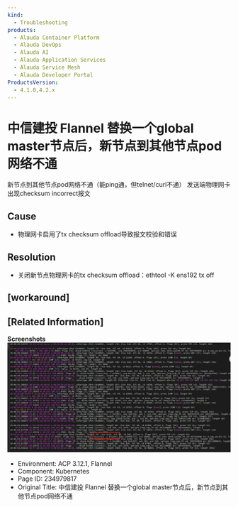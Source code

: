 ```yaml
---
kind:
  - Troubleshooting
products:
  - Alauda Container Platform
  - Alauda DevOps
  - Alauda AI
  - Alauda Application Services
  - Alauda Service Mesh
  - Alauda Developer Portal
ProductsVersion:
  - 4.1.0,4.2.x
---
```

<!-- A type of document that involves encountering a fault, diagnosing it, performing root cause analysis, and providing solutions. -->

# 中信建投 Flannel 替换一个global master节点后，新节点到其他节点pod网络不通

新节点到其他节点pod网络不通（能ping通，但telnet/curl不通） 发送端物理网卡出现checksum incorrect报文

## Cause
- 物理网卡启用了tx checksum offload导致报文校验和错误

## Resolution
- 关闭新节点物理网卡的tx checksum offload：ethtool -K ens192 tx off

## [workaround]

## [Related Information]
**Screenshots**
![screenshot-3.png](assets/zhong-xin-jian-tou-flannel-ti-huan-yi-ge-global-masterjie-dian-hou-xin-jie-dian/screenshot-3_1.png)
- Environment: ACP 3.12.1, Flannel
- Component: Kubernetes
- Page ID: 234979817
- Original Title: 中信建投 Flannel 替换一个global master节点后，新节点到其他节点pod网络不通

